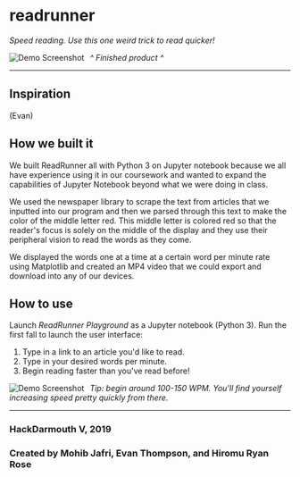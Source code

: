 # readrunner

_Speed reading. Use this one weird trick to read quicker!_

<img src="https://i.imgur.com/WgkSzND.png"
     alt="Demo Screenshot"
     style="float: left; margin-right: 10px;" />

*^ Finished product ^*
_____________________________________
## Inspiration
(Evan)

## How we built it
We built ReadRunner all with Python 3 on Jupyter notebook because we all have experience using it in our coursework and wanted to expand the capabilities of Jupyter Notebook beyond what we were doing in class.

We used the newspaper library to scrape the text from articles that we inputted into our program and then we parsed through this text to make the color of the middle letter red. This middle letter is colored red so that the reader's focus is solely on the middle of the display and they use their peripheral vision to read the words as they come.

We displayed the words one at a time at a certain word per minute rate using Matplotlib and created an MP4 video that we could export and download into any of our devices.

## How to use
Launch _ReadRunner Playground_ as a Jupyter notebook (Python 3). Run the first fall to launch the user interface:

1. Type in a link to an article you'd like to read.
2. Type in your desired words per minute.
3. Begin reading faster than you've read before!



<img src="https://i.imgur.com/2srzFp3.png"
     alt="Demo Screenshot"
     style="float: left; margin-right: 10px;" />
_Tip: begin around 100-150 WPM. You'll find yourself increasing speed pretty quickly from there._


_____________________________________
### HackDarmouth V, 2019
### Created by Mohib Jafri, Evan Thompson, and Hiromu Ryan Rose
